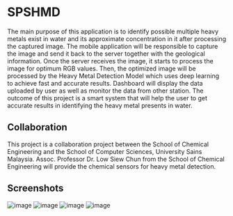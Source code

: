 # SPSHMD
The main purpose of this application is to identify possible multiple heavy metals exist in water and its approximate concentration in it after processing the captured image. The mobile application will be responsible to capture the image and send it back to the server together with the geological information. Once the server receives the image, it starts to process the image for optimum RGB values. Then, the optimized image will be processed by the Heavy Metal Detection Model which uses deep learning to achieve fast and accurate results. Dashboard will display the data uploaded by user as well as monitor the data from other station. The outcome of this project is a smart system that will help the user to get accurate results in identifying the heavy metal presents in water.
## Collaboration
This project is a collaboration project between the School of Chemical Engineering and the School of Computer Sciences, University Sains Malaysia. Assoc. Professor Dr. Low Siew Chun from the School of Chemical Engineering will provide the chemical sensors for heavy metal detection.
## Screenshots
![image](https://user-images.githubusercontent.com/104119062/177941900-29c92281-b5e4-4148-b623-6835c50d5f14.png)
![image](https://user-images.githubusercontent.com/104119062/177941922-4f2e3418-96c2-4fa4-ae29-60e9c2ba9e9d.png)
![image](https://user-images.githubusercontent.com/104119062/177941933-d7dce438-6c7e-4da4-a256-80a6c3e43e39.png)
![image](https://user-images.githubusercontent.com/104119062/177942285-0f89865c-c283-4527-90f4-20cc06bc7e67.png)
